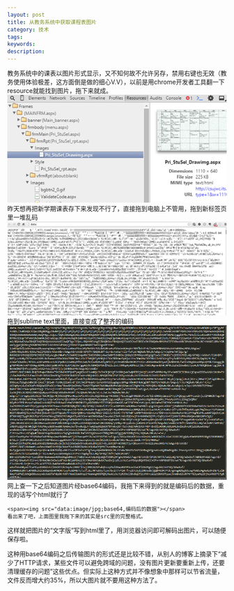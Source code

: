 ```yaml
---
layout: post
title: 从教务系统中获取课程表图片
category: 技术
tags: 
keywords: 
description: 
---
```


教务系统中的课表以图片形式显示，又不知何故不允许另存，禁用右键也无效（教务使用体验极差，这方面倒是做的细心V.V），以前是用chrome开发者工具翻一下resource就能找到图片，拖下来就成。
![图片](/assets/img/images/2015-08-29-get-img-from-base64_1.png)昨天想再把新学期课表存下来发现不行了，直接拖到电脑上不管用，拖到新标签页里一堆乱码
![图片](/assets/img/images/2015-08-29-get-img-from-base64_2.png)
拖到sublime text里面，直接变成了整齐的编码
![图片](/assets/img/images/2015-08-29-get-img-from-base64_3.png)
网上查一下之后知道图片经base64编码，我拖下来得到的就是编码后的数据，重现的话写个html就行了

    <span><img src="data:image/jpg;base64,编码后的数据"></span>
    看出来了吧，上面图里我拖下来的其实是src里的完整格式。
		

这样就把图片的“文字版”写到html里了，用浏览器访问即可解码出图片，可以随便保存啦。

这种用base64编码之后传输图片的形式还是比较不错，从别人的博客上摘录下“减少了HTTP请求，某些文件可以避免跨域的问题，没有图片更新要重新上传，还要清理缓存的问题”这些优点。但实际上这种方式并不像想象中那样可以节省流量，文件反而增大约35%，所以大图片就不要用这种方法了。
